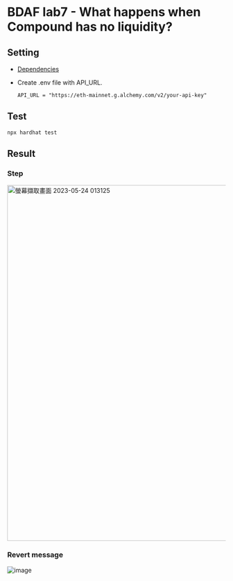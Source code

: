 # BDAF lab7 - What happens when Compound has no liquidity?

## Setting
  - [Dependencies](https://github.com/C1em3nt/0813378-bdaf-lab7/blob/main/package.json)
  
  - Create .env file with API_URL.
    ```
    API_URL = "https://eth-mainnet.g.alchemy.com/v2/your-api-key"
    ```
## Test

  ```
  npx hardhat test
  ```

## Result

### Step
<img width="820" alt="螢幕擷取畫面 2023-05-24 013125" src="https://github.com/C1em3nt/0813378-bdaf-lab7/assets/87816657/b4dc6e96-5478-4f2f-a120-8cef72f6add2">

### Revert message
![image](https://github.com/C1em3nt/0813378-bdaf-lab7/assets/87816657/1c986c7b-ab98-4a61-969a-7b572cc0f2c2)
